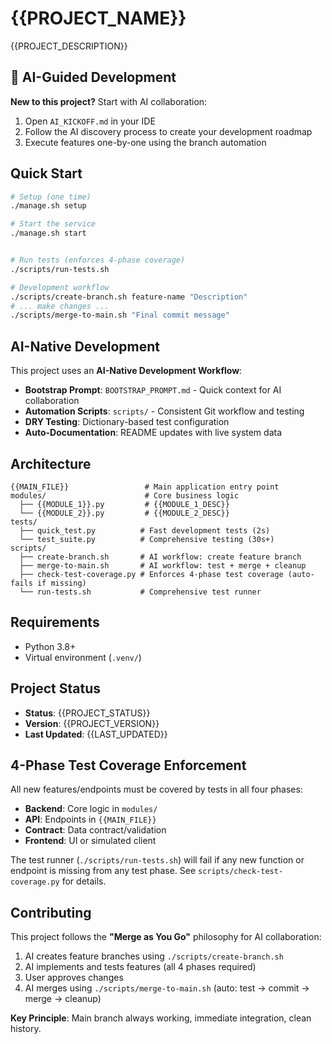 # {{PROJECT_NAME}}

{{PROJECT_DESCRIPTION}}

## 🤖 AI-Guided Development

**New to this project?** Start with AI collaboration:

1. Open `AI_KICKOFF.md` in your IDE
2. Follow the AI discovery process to create your development roadmap
3. Execute features one-by-one using the branch automation

## Quick Start

```bash
# Setup (one time)
./manage.sh setup

# Start the service
./manage.sh start


# Run tests (enforces 4-phase coverage)
./scripts/run-tests.sh

# Development workflow
./scripts/create-branch.sh feature-name "Description"
# ... make changes ...
./scripts/merge-to-main.sh "Final commit message"
```

## AI-Native Development

This project uses an **AI-Native Development Workflow**:

- **Bootstrap Prompt**: `BOOTSTRAP_PROMPT.md` - Quick context for AI collaboration
- **Automation Scripts**: `scripts/` - Consistent Git workflow and testing
- **DRY Testing**: Dictionary-based test configuration
- **Auto-Documentation**: README updates with live system data

## Architecture

```
{{MAIN_FILE}}                 # Main application entry point
modules/                      # Core business logic
  ├── {{MODULE_1}}.py         # {{MODULE_1_DESC}}
  └── {{MODULE_2}}.py         # {{MODULE_2_DESC}}
tests/
  ├── quick_test.py          # Fast development tests (2s)
  └── test_suite.py          # Comprehensive testing (30s+)
scripts/
  ├── create-branch.sh       # AI workflow: create feature branch
  ├── merge-to-main.sh       # AI workflow: test + merge + cleanup
  ├── check-test-coverage.py # Enforces 4-phase test coverage (auto-fails if missing)
  └── run-tests.sh           # Comprehensive test runner
```

## Requirements

- Python 3.8+
- Virtual environment (`.venv/`)

## Project Status

- **Status**: {{PROJECT_STATUS}}
- **Version**: {{PROJECT_VERSION}}
- **Last Updated**: {{LAST_UPDATED}}

## 4-Phase Test Coverage Enforcement

All new features/endpoints must be covered by tests in all four phases:

- **Backend**: Core logic in `modules/`
- **API**: Endpoints in `{{MAIN_FILE}}`
- **Contract**: Data contract/validation
- **Frontend**: UI or simulated client

The test runner (`./scripts/run-tests.sh`) will fail if any new function or endpoint is missing from any test phase. See `scripts/check-test-coverage.py` for details.

## Contributing

This project follows the **"Merge as You Go"** philosophy for AI collaboration:

1. AI creates feature branches using `./scripts/create-branch.sh`
2. AI implements and tests features (all 4 phases required)
3. User approves changes
4. AI merges using `./scripts/merge-to-main.sh` (auto: test → commit → merge → cleanup)

**Key Principle**: Main branch always working, immediate integration, clean history.

